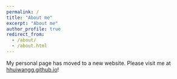 ```yaml
---
permalink: /
title: "About me"
excerpt: "About me"
author_profile: true
redirect_from: 
  - /about/
  - /about.html
---
```


My personal page has moved to a new website. Please visit me at [hhuiwangg.github.io](https://hhuiwangg.github.io/)!

<!-- I am a third-year Ph.D. student at Shanghai Jiao Tong University, supervised by [Xubo Yang](http://dalab.se.sjtu.edu.cn/www/home/?page_id=143) in [Digital ART Laboratory](http://dalab.se.sjtu.edu.cn/), School of Software. My research interests include physics-based animation and physics-based deep learning in computer graphics.  -->
<!-- Prior to starting my PhD, I received my master's degree in 2021 and bachelor's degree in 2018 both at Shanghai Jiao Tong University. -->